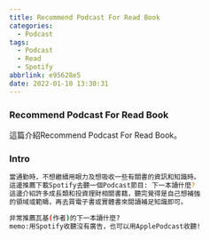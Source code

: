 ```yaml
---
title: Recommend Podcast For Read Book
categories:
  - Podcast
tags:
  - Podcast
  - Read
  - Spotify
abbrlink: e95628e5
date: 2022-01-10 13:30:31
---
```

### Recommend Podcast For Read Book
<!--more-->
這篇介紹Recommend Podcast For Read Book。

### Intro
```sh
當通勤時，不想繼續用眼力及想吸收一些有關書的資訊和知識時。
這邊推薦下載Spotify去聽一個Podcast節目: 下一本讀什麼?
這邊介紹許多成長類和投資理財相關書籍，聽完覺得是自己想補強
的領域或範疇，再去買電子書或實體書來閱讀補足知識即可。

非常推薦瓦基(作者)的下一本讀什麼?
memo:用Spotify收聽沒有廣告，也可以用ApplePodcast收聽!
```